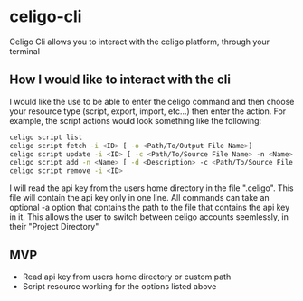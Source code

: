 # celigo-cli
Celigo Cli allows you to interact with the celigo platform, through your terminal

## How I would like to interact with the cli
I would like the use to be able to enter the celigo command and then choose your resource
type (script, export, import, etc...) then enter the action. For example, the script actions would
look something like the following:

```bash
celigo script list
celigo script fetch -i <ID> [ -o <Path/To/Output File Name>]
celigo script update -i <ID> [ -c <Path/To/Source File Name> -n <Name> -d <Description> ]
celigo script add -n <Name> [ -d <Description> -c <Path/To/Source File Name>]
celigo script remove -i <ID>
```
I will read the api key from the users home directory in the file ".celigo". This file will contain
the api key only in one line. All commands can take an optional -a option that contains the path to
the file that contains the api key in it. This allows the user to switch between celigo accounts
seemlessly, in their "Project Directory"

## MVP
- Read api key from users home directory or custom path
- Script resource working for the options listed above
